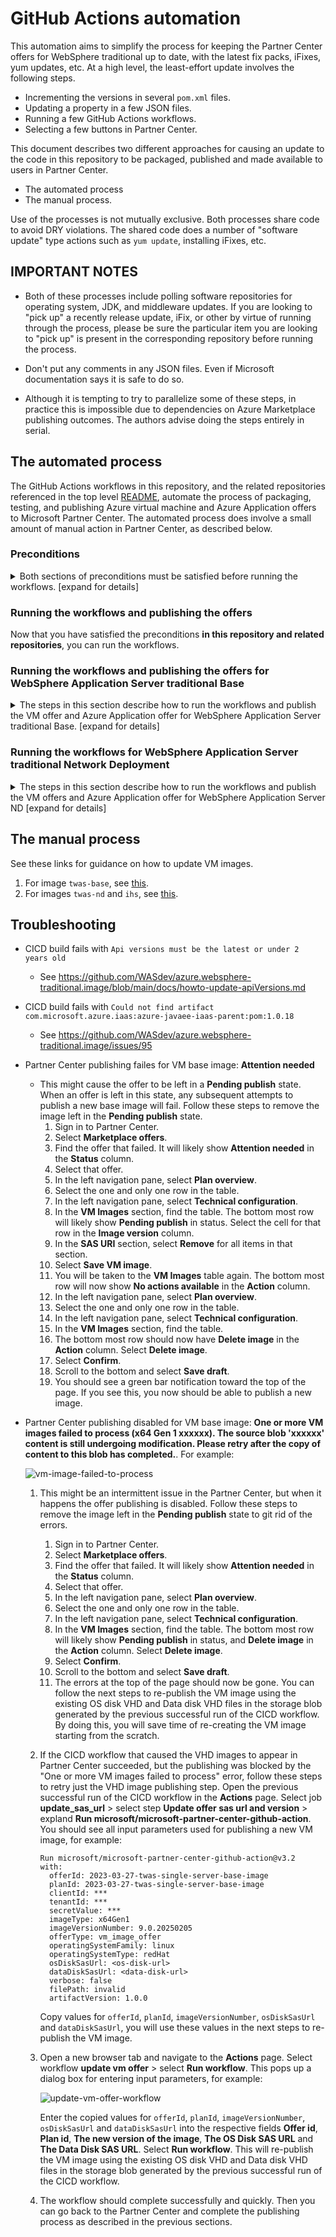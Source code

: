 <!-- Copyright (c) Microsoft Corporation. -->
<!-- Copyright (c) IBM Corporation. -->

# GitHub Actions automation

This automation aims to simplify the process for keeping the Partner Center offers for WebSphere traditional up to date, with the latest fix packs, iFixes, yum updates, etc. At a high level, the least-effort update involves the following steps.

- Incrementing the versions in several `pom.xml` files.
- Updating a property in a few JSON files.
- Running a few GitHub Actions workflows.
- Selecting a few buttons in Partner Center.

This document describes two different approaches for causing an update to the code in this repository to be packaged, published and made available to users in Partner Center.

   - The automated process
   - The manual process.

Use of the processes is not mutually exclusive. Both processes share code to avoid DRY violations.  The shared code does a number of "software update" type actions such as `yum update`, installing iFixes, etc.

## IMPORTANT NOTES

* Both of these processes include polling software repositories for operating system, JDK, and middleware updates. If you are looking to "pick up" a recently release update, iFix, or other by virtue of running through the process, please be sure the particular item you are looking to "pick up" is present in the corresponding repository before running the process.

* Don't put any comments in any JSON files. Even if Microsoft documentation says it is safe to do so.

* Although it is tempting to try to parallelize some of these steps, in practice this is impossible due to dependencies on Azure Marketplace publishing outcomes. The authors advise doing the steps entirely in serial.

## The automated process

The GitHub Actions workflows in this repository, and the related repositories referenced in the top level [README](../README.md), automate the process of packaging, testing, and publishing Azure virtual machine and Azure Application offers to Microsoft Partner Center. The automated process does involve a small amount of manual action in Partner Center, as described below.

### Preconditions

<details>
<summary>Both sections of preconditions must be satisfied before running the workflows. [expand for details]</summary>

Once the preconditions have been satisfied, they remain satisfied unless and until a change is made that would invalidate the set up in some way.

#### 1. Set the GitHub Actions secrets for the repository running the workflows

The recommended way to set the secrets is to run the scripts.  Setting the secrets manually is beyond the scope of this guide.

##### Preconditions for running the scripts to set the secrets

1. Ensure the Azure CLI is installed on a supported UNIX-like environment. See [How to install the Azure CLI](https://learn.microsoft.com/en-us/cli/azure/install-azure-cli). **Sign in to Azure using the Azure CLI**. After installation, sign in to the correct tenant. The actions will create Azure resources in this signed-in tenant.
1. Ensure the GitHub CLI is installed on the same environment as the preceding step. See [Installation](https://cli.github.com/manual/installation). Note: If working on macOS, we highly recommend Homebrew. Visit https://brew.sh/ for instructions on installing Homebrew. **Authenticate to GitHub**. After installation, use `gh auth login` to sign in to GitHub. You'll need a sufficiently empowered `PERSONAL ACCESS TOKEN` for this repository.
1. Ensure **yq** 4.x installed. See [yq](https://github.com/mikefarah/yq?tab=readme-ov-file#install) for installation instructions.
1. Clone this repository into the environment from the preceding steps.

##### Setting the secrets

- Follow guidance on top of [setup-credentials.sh](../.github/workflows/setup-credentials.sh#L6) to run the shell scripts. The scripts will set the necessary secrets for the repository running the workflows.
- If you want to tear down the secrets, follow the guidance on top of [teardown-credentials.sh](../.github/workflows/teardown-credentials.sh#L6) to run the shell scripts. The scripts will remove the necessary secrets for the repository running the workflows.

#### 2. Set the GitHub Actions secrets for the related repositories

The related repositories referenced in the top level [README](../README.md) have analogous scripts to set up and tear down credentials. The preconditions and invocation for these scripts are the same as in the preceding section.

</details>

### Running the workflows and publishing the offers

Now that you have satisfied the preconditions **in this repository and related repositories**, you can run the workflows.

### Running the workflows and publishing the offers for WebSphere Application Server traditional Base

<details>
<summary>The steps in this section describe how to run the workflows and publish the VM offer and Azure Application offer for WebSphere Application Server traditional Base. [expand for details]</summary>

#### 1. Increment the version of tWAS Base VM offer in the pom.xml

1. Increment the [version](https://github.com/WASdev/azure.websphere-traditional.image/blob/1c1172854376a3917e97c6e1db1325163e93daae/twas-base/pom.xml#L24) of `twas-base/pom.xml`.
1. Push the commit to the branch on which you intend to run the workflow in the next step.

#### 2. Run the workflow for the tWAS Base VM offer

<details>
<summary>Run the workflow to create the tWAS Base VM offer. [expand for details]</summary>

1. Decide on a value for the `imageVersionNumber` parameter. The required syntax for this value is `9.0.YYYYMMDD`. Where `YYYYMMDD` is usually today's date.
1. Visit the [GitHub Actions page for the twas-base CICD workflow](https://github.com/WASdev/azure.websphere-traditional.image/actions/workflows/twas-baseBuild.yml).
1. Select the **Run workflow** dropdown. Enter the value for `imageVersionNumber` under `Provide image version number`
    - Please note that the `imageVersionNumber` must be provided if you want to publish the image to Partner Center. 
    - If you do not provide `imageVersionNumber` value, the workflow will only used for test purpose.    
1. Select **Run workflow**.
1. Observe the execution of the jobs in the workflow.
   - One very important job is **Verify the image**. This job calls another workflow, on the related repository for the Azure Application, but the VM image created by the calling workflow is taken as input to this called workflow.
</details>

If the workflow completes successfully, proceed to the next section. If not, troubleshoot and resolve the problem with guidance from the section on **The manual process** before proceeding.

#### 3. Publish the tWAS Base VM offer in Partner Center

Because the workflow in the preceding section executed successfully, you can assume the VM image is ready to publish in Partner Center.

<details>
<summary>Use Partner Center to publish the VM offer and track to live. [expand for details]</summary>

1. Visit Partner Center at https://partner.microsoft.com/.
1. Sign in to the partner center by selecting the **Partner Center** link in the upper right corner of the page, next to **Search**. You must sign in this way.
1. Select **Marketplace offers**.
1. In the textfield labeled **Search by offer alias and ID**, enter `2023-03-27-twas-single-server-base-image`.
1. Select the one and only row. If you see more than one row, consult with management to see which one to select.
1. In the left navigation panel, select **Plan overview**.
1. On the next page, select the one and only plan.
1. On the next page, in the left navigation panel, select **Technical configuration**.
1. In the **VM Images** section, you should see a row whose **Image version** column is the same as the value of `imageVersionNumber` you entered previously. If you do not see this value, troubleshoot and resolve the problem with guidance from the section on **The manual process** before proceeding.
1. The previously run workflow will have updated the technical configuration. Go to the bottom of the page and select **Review and publish**.
1. On the next page, in the text area, paste the URL to the successful GitHub Actions workflow from the preceding section.
1. Select **Publish**.
1. This should take you back to the Offer overview page, but the progress bar will now be partially filled in.
1. The offer will go through the publishing process. 
1. After some hours or maybe days, the offer will enter "preview" state. In this state, you can manually test the offer. The CI/CD has already done sufficient testing, but you can do more if you like.
1. Select the big **Go Live** button.
1. After some hours, or maybe days, the offer will enter "live" state.
</details>


#### 4. Update the source files in the tWAS Base (aka single-server) Azure Application offer

At this point, the tWAS Base Azure VM offer is live. This same VM offer has been tested with the Azure Application offer, but the source code changes to publish a new iteration of the Azure Application offer have not been updated. 
<details> 
<summary>The steps is this section show how to update the source files to use the new VM offer.</summary>

1. Visit the https://github.com/WASdev/azure.websphere-traditional.singleserver repository.
1. Increment the [version](https://github.com/WASdev/azure.websphere-traditional.singleserver/blob/e278c6fc391179a055b80d8e47e067947c100720/pom.xml#L23) of `pom.xml`.
1. If creating a new Plan, update the `pid` value as described in [How Azure customer usage attribution works in the IBM Partner Center offers](howto-update-pids.md).
1. Edit `src/main/bicep/config.json`.
   1. Change the value of `twasImageVersion` to be the value entered for `imageVersionNumber` previously.
1. Push the commit to the branch on which you intend to run the workflow in the next step.
</details>

#### 5. Run the workflow for the tWAS Base (aka single-server) Azure Application offer

 You can publish the corresponding Azure Application offer that uses that base image.

<details>
<summary>Run the workflow to create the tWAS Base (aka single-server) Azure Application offer. [expand for details]</summary>

1. Visit the https://github.com/WASdev/azure.websphere-traditional.singleserver repository.
1. In that repository, select the **Actions** tab.
1. Select the **Package ARM** workflow.
1. Select the **Run workflow** dropdown.
1. Select **Run workflow**.
1. Observe the execution of the jobs in the workflow.
</details>

If the workflow completes successfully, proceed to the next section. If not, troubleshoot and resolve the problem with guidance from the section on **The manual process** before proceeding.

#### 6. Publish the tWAS Base Azure Application offer in Partner Center

Because the workflow in the preceding section executed successfully, you can assume the Azure Application offer is ready to publish in Partner Center.

<details>
<summary>Use Partner Center to publish the Azure Application offer and track to live. [expand for details]</summary>

1. Visit Partner Center at https://partner.microsoft.com/.
1. Sign in to the partner center by selecting the **Partner Center** link in the upper right corner of the page, next to **Search**. You must sign in this way.
1. Select **Marketplace offers**.
1. In the textfield labeled **Search by offer alias and ID**, enter `2022-01-07-twas-base-single-server`.
1. Select the one and only row. If you see more than one row, consult with management to see which one to select.
1. In the left navigation panel, select **Plan overview**.
1. On the next page, select the one and only plan.
1. On the next page, in the left navigation panel, select **Technical configuration**.
1. The previously run workflow will have updated the technical configuration. Select **Review and publish**.
1. On the next page, in the text area, paste the URL to the successful GitHub Actions workflow from the preceding section.
1. Select **Publish**.
1. This should take you back to the Offer overview page, but the progress bar will now be partially filled in.
1. The offer will go through the publishing process. 
1. After some hours or maybe days, the offer will enter "preview" state. In this state, you can manually test the offer. The CI/CD has already done sufficient testing, but you can do more if you like.
1. Select the big **Go Live** button.
1. After some hours, or maybe days, the offer will enter "live" state.
</details>

#### 7. Cleanup test resources
https://github.com/WASdev/azure.websphere-traditional.image/blob/main/docs/howto-cleanup-after-image-published.md#find-out-the-storage-account-from-azure-portal

</details>

### Running the workflows for WebSphere Application Server traditional Network Deployment

<details>
<summary>The steps in this section describe how to run the workflows and publish the VM offers and Azure Application offer for WebSphere Application Server ND [expand for details]</summary>

<details> <!-- subsection about VM offers that are used in the tWAS ND (aka cluster) Azure Application offer -->
<summary>The steps in this subsection show how to run the workflows and publish the VM offers. [expand for details]</summary>

#### 1. Increment the version of ihs VM offer in the pom.xml

1. Increment the [version](https://github.com/WASdev/azure.websphere-traditional.image/blob/1c1172854376a3917e97c6e1db1325163e93daae/ihs/pom.xml#L24) of `ihs/pom.xml`.
1. Push the commit to the branch on which you intend to run the workflow in subsequent steps.

#### 2. Increment the version of tWAS ND VM offer in the pom.xml

1. Increment the [version](https://github.com/WASdev/azure.websphere-traditional.image/blob/1c1172854376a3917e97c6e1db1325163e93daae/twas-nd/pom.xml#L24) of `twas-nd/pom.xml`.
1. Push the commit to the branch on which you intend to run the workflow in subsequent steps.

#### 3. Run the workflow for the ihs VM offer

<details>
<summary>Run the workflow to create the IHS VM offer. [expand for details]</summary>

1. Decide on a value for the `imageVersionNumber` parameter. The required syntax for this value is `9.0.YYYYMMDD`. Where `YYYYMMDD` is usually today's date.
1. Visit the [GitHub Actions page for the workflow](https://github.com/WASdev/azure.websphere-traditional.image/actions/workflows/ihsBuild.yml).
1. The remaining steps are the same as in the section **Run the workflow for the tWAS Base VM offer**.
</details>

If the workflow completes successfully, proceed to the next section. If not, troubleshoot and resolve the problem with guidance from the section on **The manual process** before proceeding.

#### 4. Run the workflow for the tWAS ND VM offer

<details>
<summary>Run the workflow to create the tWAS ND VM offer. [expand for details]</summary>

1. Decide on a value for the `imageVersionNumber` parameter. The required syntax for this value is `9.0.YYYYMMDD`. Where `YYYYMMDD` is usually today's date.
1. Visit the [GitHub Actions page for the workflow](https://github.com/WASdev/azure.websphere-traditional.image/actions/workflows/twas-ndBuild.yml).
1. The remaining steps are the same as in the section **Run the workflow for the tWAS Base VM offer**.
</details>

If the workflow completes successfully, proceed to the next section. If not, troubleshoot and resolve the problem with guidance from the section on **The manual process** before proceeding.

#### 5. Publish the offers in Partner Center

Because the workflows in the preceding sections executed successfully, you can assume the VM images are ready to publish in Partner Center.

<details>
<summary>Use Partner Center to publish the VM offers for IHS and tWAS ND and track to live. [expand for details]</summary>

1. Visit Partner Center at https://partner.microsoft.com/.
1. Sign in to the partner center by selecting the **Partner Center** link in the upper right corner of the page, next to **Search**. You must sign in this way.
1. Select **Marketplace offers**.
1. In the textfield labeled **Search by offer alias and ID**, enter `2023-03-27-ihs-base-image`.
1. Select the one and only row. If you see more than one row, consult with management to see which one to select.
1. In the left navigation panel, select **Plan overview**.
1. On the next page, select the one and only plan.
1. On the next page, in the left navigation panel, select **Technical configuration**.
1. In the **VM Images** section, you should see a row whose **Image version** column is the same as the value of `imageVersionNumber` you entered previously **for IHS and for tWAS ND**. If you do not see this value, troubleshoot and resolve the problem with guidance from the section on **The manual process** before proceeding.
1. The previously run workflow will have updated the technical configuration. Go to the bottom of the page and select **Review and publish**.
1. On the next page, in the text area, paste the URL to the successful GitHub Actions workflow from the preceding section.
1. Select **Publish**.
1. This should take you back to the Offer overview page, but the progress bar will now be partially filled in.
1. The offer will go through the publishing process.
1. Return to the **Marketplace offers | Overview** page by selecting **Marketplace offers** in the breadcrumb navigation in the top left of the screen.
1. Return to step 4, but enter `2023-03-27-twas-cluster-base-image` in the textfield. Continue the remaining steps up to and including 14. Be sure to use the correct `imageVersionNumber` value for tWAS ND.
1. After some hours or maybe days, the offers will enter "preview" state. In this state, you can manually test the offer. The CI/CD has already done sufficient testing, but you can do more if you like.
1. For each of the two offers you published previously, select the big **Go Live** button.
1. After some hours, or maybe days, the offer will enter "live" state.
</details>
</details> <!-- subsection about VM offers that are used in the tWAS ND (aka cluster) Azure Application offer -->

<details> <!-- subsection about VM offers that are used in the tWAS ND (aka cluster) Azure Application offer -->
<summary>The steps in this subsection show how to run the workflows and publish the Azure Application offer that uses the VM offers from the preceding section. [expand for details]</summary>

#### 6. Update the source files in the tWAS ND (aka cluster) Azure Application offer

At this point, the tWAS ND and IHS Azure VM offers are live. These same VM offers have already been tested via CI/CD with the Azure Application offer, but the source code changes to publish a new iteration of the Azure Application offer have not been updated. 

<details>
<summary>The steps is this section show how to update the source files to use the new VM offer.</summary>

1. Visit the https://github.com/WASdev/azure.websphere-traditional.cluster repository.
1. Increment the [version](https://github.com/WASdev/azure.websphere-traditional.cluster/blob/6c44116a2bd0358725a2d714bb3c8d0d02cae320/pom.xml#L24) of `pom.xml`.
1. If creating a new Plan, update the `pid` value as described in [How Azure customer usage attribution works in the IBM Partner Center offers](howto-update-pids.md).
1. Edit `src/main/bicep/config.json`.
   1. Change the value of `ihsImageVersion` to be the value entered for `imageVersionNumber` when you created the IHS image previously.
   1. Change the value of `twasNdImageVersion` to be the value entered for `imageVersionNumber` when you created the tWAS ND image previously.
1. Push the commit to the branch on which you intend to run the workflow in the next step.
</details>

#### 7. Run the workflow for the tWAS ND (aka cluster) Azure Application offer

 You can publish the corresponding Azure Application offer that uses the base images for IHS and tWAS ND.

<details>
<summary>Run the workflow to create the tWAS ND (aka cluster) Azure Application offer. [expand for details]</summary>

1. Visit the https://github.com/WASdev/azure.websphere-traditional.cluster repository.
1. In that repository, select the **Actions** tab.
1. Select the **Package ARM** workflow.
1. Select the **Run workflow** dropdown.
1. Select **Run workflow**.
1. Observe the execution of the jobs in the workflow.
</details>

If the workflow completes successfully, proceed to the next section. If not, troubleshoot and resolve the problem with guidance from the section on **The manual process** before proceeding.



#### 8. Publish the tWAS ND Azure Application offer in Partner Center

Because the workflow in the preceding section executed successfully, you can assume the Azure Application offer is ready to publish in Partner Center.

<details>
<summary>Use Partner Center to publish the Azure Application offer and track to live. [expand for details]</summary>

1. Visit Partner Center at https://partner.microsoft.com/.
1. Sign in to the partner center by selecting the **Partner Center** link in the upper right corner of the page, next to **Search**. You must sign in this way.
1. Select **Marketplace offers**.
1. In the textfield labeled **Search by offer alias and ID**, enter `2021-04-08-twas-cluster`.
1. There may be more than one row. Select the one in the whose **Offer type** is **Azure Application**. If you see more than one row with type **Azure Application**, consult with management to see which one to select.
1. In the left navigation panel, select **Plan overview**.
1. On the next page, select the one and only plan.
1. On the next page, in the left navigation panel, select **Technical configuration**.
1. The previously run workflow will have updated the technical configuration. Select **Review and publish**.
1. On the next page, in the text area, paste the URL to the successful GitHub Actions workflow from the preceding section.
1. Select **Publish**.
1. This should take you back to the Offer overview page, but the progress bar will now be partially filled in.
1. The offer will go through the publishing process. 
1. After some hours or maybe days, the offer will enter "preview" state. In this state, you can manually test the offer. The CI/CD has already done sufficient testing, but you can do more if you like.
1. Select the big **Go Live** button.
1. After some hours, or maybe days, the offer will enter "live" state.
</details>

#### 9. Cleanup test resources
https://github.com/WASdev/azure.websphere-traditional.image/blob/main/docs/howto-cleanup-after-image-published.md#find-out-the-storage-account-from-azure-portal

</details>

</details>

## The manual process

See these links for guidance on how to update VM images.

1. For image `twas-base`, see [this](https://github.com/WASdev/azure.websphere-traditional.singleserver/blob/main/docs/howto-update-for-was-fixpack.md#updating-the-image).
1. For images `twas-nd` and `ihs`, see [this](https://github.com/WASdev/azure.websphere-traditional.cluster/blob/main/docs/howto-update-for-was-fixpack.md#updating-the-image).

## Troubleshooting

- CICD build fails with `Api versions must be the latest or under 2 years old`
   - See https://github.com/WASdev/azure.websphere-traditional.image/blob/main/docs/howto-update-apiVersions.md
- CICD build fails with `Could not find artifact com.microsoft.azure.iaas:azure-javaee-iaas-parent:pom:1.0.18`
   - See https://github.com/WASdev/azure.websphere-traditional.image/issues/95
- Partner Center publishing failes for VM base image: **Attention needed**
   - This might cause the offer to be left in a **Pending publish** state. When an offer is left in this state, any subsequent attempts to publish a new base image will fail. Follow these steps to remove the image left in the **Pending publish** state.
      1. Sign in to Partner Center.
      1. Select **Marketplace offers**.
      1. Find the offer that failed. It will likely show **Attention needed** in the **Status** column.
      1. Select that offer.
      1. In the left navigation pane, select **Plan overview**.
      1. Select the one and only one row in the table.
      1. In the left navigation pane, select **Technical configuration**.
      1. In the **VM Images** section, find the table. The bottom most row will likely show **Pending publish** in status.  Select the cell for that row in the **Image version** column.
      1. In the **SAS URI** section, select **Remove** for all items in that section.
      1. Select **Save VM image**.
      1. You will be taken to the **VM Images** table again. The bottom most row will now show **No actions available** in the **Action** column.
      1. In the left navigation pane, select **Plan overview**.
      1. Select the one and only one row in the table.
      1. In the left navigation pane, select **Technical configuration**.
      1. In the **VM Images** section, find the table.
      1. The bottom most row should now have **Delete image** in the **Action** column. Select **Delete image**.
      1. Select **Confirm**.
      1. Scroll to the bottom and select **Save draft**.
      1. You should see a green bar notification toward the top of the page. If you see this, you now should be able to publish a new image.
- Partner Center publishing disabled for VM base image: **One or more VM images failed to process (x64 Gen 1 xxxxxx). The source blob 'xxxxxx' content is still undergoing modification. Please retry after the copy of content to this blob has completed.**. For example:
  
  ![vm-image-failed-to-process](vm-image-failed-to-process.png)
  
  1. This might be an intermittent issue in the Partner Center, but when it happens the offer publishing is disabled. Follow these steps to remove the image left in the **Pending publish** state to git rid of the errors.
     1. Sign in to Partner Center.
     1. Select **Marketplace offers**.
     1. Find the offer that failed. It will likely show **Attention needed** in the **Status** column.
     1. Select that offer.
     1. In the left navigation pane, select **Plan overview**.
     1. Select the one and only one row in the table.
     1. In the left navigation pane, select **Technical configuration**.
     1. In the **VM Images** section, find the table. The bottom most row will likely show **Pending publish** in status, and **Delete image** in the **Action** column. Select **Delete image**.
     1. Select **Confirm**.
     1. Scroll to the bottom and select **Save draft**.
     1. The errors at the top of the page should now be gone. You can follow the next steps to re-publish the VM image using the existing OS disk VHD and Data disk VHD files in the storage blob generated by the previous successful run of the CICD workflow. By doing this, you will save time of re-creating the VM image starting from the scratch.
  1. If the CICD workflow that caused the VHD images to appear in Partner Center succeeded, but the publishing was blocked by the "One or more VM images failed to process" error, follow these steps to retry just the VHD image publishing step. Open the previous successful run of the CICD workflow in the **Actions** page. Select job **update_sas_url** > select step **Update offer sas url and version** > expland **Run microsoft/microsoft-partner-center-github-action**. You should see all input parameters used for publishing a new VM image, for example:

     ```
     Run microsoft/microsoft-partner-center-github-action@v3.2
     with:
       offerId: 2023-03-27-twas-single-server-base-image
       planId: 2023-03-27-twas-single-server-base-image
       clientId: ***
       tenantId: ***
       secretValue: ***
       imageType: x64Gen1
       imageVersionNumber: 9.0.20250205
       offerType: vm_image_offer
       operatingSystemFamily: linux
       operatingSystemType: redHat
       osDiskSasUrl: <os-disk-url>
       dataDiskSasUrl: <data-disk-url>
       verbose: false
       filePath: invalid
       artifactVersion: 1.0.0
     ```

     Copy values for `offerId`, `planId`, `imageVersionNumber`, `osDiskSasUrl` and `dataDiskSasUrl`, you will use these values in the next steps to re-publish the VM image.
  1. Open a new browser tab and navigate to the **Actions** page. Select workflow **update vm offer** > select **Run workflow**. This pops up a dialog box for entering input parameters, for example:
  
     ![update-vm-offer-workflow](update-vm-offer-workflow.png)

     Enter the copied values for `offerId`, `planId`, `imageVersionNumber`, `osDiskSasUrl` and `dataDiskSasUrl` into the respective fields **Offer id**, **Plan id**, **The new version of the image**, **The OS Disk SAS URL** and **The Data Disk SAS URL**. Select **Run workflow**. This will re-publish the VM image using the existing OS disk VHD and Data disk VHD files in the storage blob generated by the previous successful run of the CICD workflow.
  1. The workflow should complete successfully and quickly. Then you can go back to the Partner Center and complete the publishing process as described in the previous sections.
